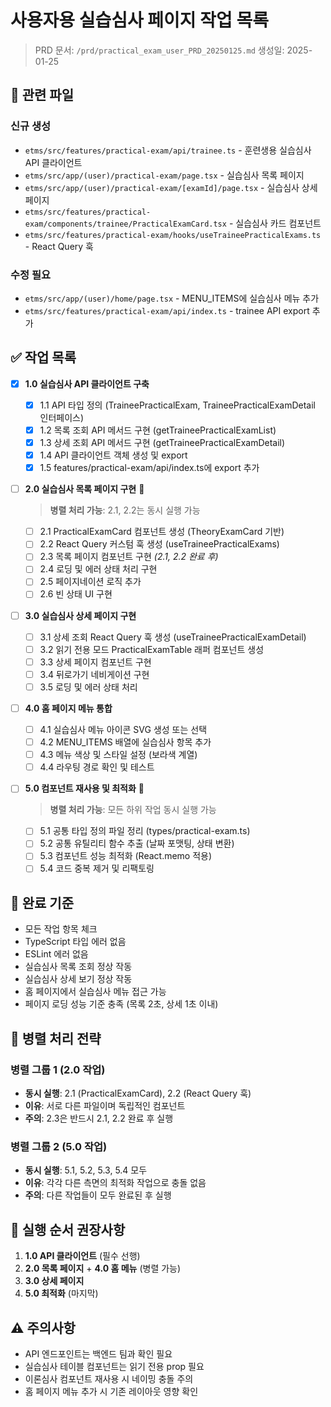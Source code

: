 # 사용자용 실습심사 페이지 작업 목록

> PRD 문서: `/prd/practical_exam_user_PRD_20250125.md`
> 생성일: 2025-01-25

## 📁 관련 파일

### 신규 생성

- `etms/src/features/practical-exam/api/trainee.ts` - 훈련생용 실습심사 API 클라이언트
- `etms/src/app/(user)/practical-exam/page.tsx` - 실습심사 목록 페이지
- `etms/src/app/(user)/practical-exam/[examId]/page.tsx` - 실습심사 상세 페이지
- `etms/src/features/practical-exam/components/trainee/PracticalExamCard.tsx` - 실습심사 카드 컴포넌트
- `etms/src/features/practical-exam/hooks/useTraineePracticalExams.ts` - React Query 훅

### 수정 필요

- `etms/src/app/(user)/home/page.tsx` - MENU_ITEMS에 실습심사 메뉴 추가
- `etms/src/features/practical-exam/api/index.ts` - trainee API export 추가

## ✅ 작업 목록

- [x] **1.0 실습심사 API 클라이언트 구축**

  - [x] 1.1 API 타입 정의 (TraineePracticalExam, TraineePracticalExamDetail 인터페이스)
  - [x] 1.2 목록 조회 API 메서드 구현 (getTraineePracticalExamList)
  - [x] 1.3 상세 조회 API 메서드 구현 (getTraineePracticalExamDetail)
  - [x] 1.4 API 클라이언트 객체 생성 및 export
  - [x] 1.5 features/practical-exam/api/index.ts에 export 추가

- [ ] **2.0 실습심사 목록 페이지 구현** 🔄

  > **병렬 처리 가능**: 2.1, 2.2는 동시 실행 가능

  - [ ] 2.1 PracticalExamCard 컴포넌트 생성 (TheoryExamCard 기반)
  - [ ] 2.2 React Query 커스텀 훅 생성 (useTraineePracticalExams)
  - [ ] 2.3 목록 페이지 컴포넌트 구현 _(2.1, 2.2 완료 후)_
  - [ ] 2.4 로딩 및 에러 상태 처리 구현
  - [ ] 2.5 페이지네이션 로직 추가
  - [ ] 2.6 빈 상태 UI 구현

- [ ] **3.0 실습심사 상세 페이지 구현**

  - [ ] 3.1 상세 조회 React Query 훅 생성 (useTraineePracticalExamDetail)
  - [ ] 3.2 읽기 전용 모드 PracticalExamTable 래퍼 컴포넌트 생성
  - [ ] 3.3 상세 페이지 컴포넌트 구현
  - [ ] 3.4 뒤로가기 네비게이션 구현
  - [ ] 3.5 로딩 및 에러 상태 처리

- [ ] **4.0 홈 페이지 메뉴 통합**

  - [ ] 4.1 실습심사 메뉴 아이콘 SVG 생성 또는 선택
  - [ ] 4.2 MENU_ITEMS 배열에 실습심사 항목 추가
  - [ ] 4.3 메뉴 색상 및 스타일 설정 (보라색 계열)
  - [ ] 4.4 라우팅 경로 확인 및 테스트

- [ ] **5.0 컴포넌트 재사용 및 최적화** 🔄

  > **병렬 처리 가능**: 모든 하위 작업 동시 실행 가능

  - [ ] 5.1 공통 타입 정의 파일 정리 (types/practical-exam.ts)
  - [ ] 5.2 공통 유틸리티 함수 추출 (날짜 포맷팅, 상태 변환)
  - [ ] 5.3 컴포넌트 성능 최적화 (React.memo 적용)
  - [ ] 5.4 코드 중복 제거 및 리팩토링

## 🎯 완료 기준

- 모든 작업 항목 체크
- TypeScript 타입 에러 없음
- ESLint 에러 없음
- 실습심사 목록 조회 정상 작동
- 실습심사 상세 보기 정상 작동
- 홈 페이지에서 실습심사 메뉴 접근 가능
- 페이지 로딩 성능 기준 충족 (목록 2초, 상세 1초 이내)

## 🔄 병렬 처리 전략

### 병렬 그룹 1 (2.0 작업)
- **동시 실행**: 2.1 (PracticalExamCard), 2.2 (React Query 훅)
- **이유**: 서로 다른 파일이며 독립적인 컴포넌트
- **주의**: 2.3은 반드시 2.1, 2.2 완료 후 실행

### 병렬 그룹 2 (5.0 작업)
- **동시 실행**: 5.1, 5.2, 5.3, 5.4 모두
- **이유**: 각각 다른 측면의 최적화 작업으로 충돌 없음
- **주의**: 다른 작업들이 모두 완료된 후 실행

## 📝 실행 순서 권장사항

1. **1.0 API 클라이언트** (필수 선행)
2. **2.0 목록 페이지** + **4.0 홈 메뉴** (병렬 가능)
3. **3.0 상세 페이지**
4. **5.0 최적화** (마지막)

## ⚠️ 주의사항

- API 엔드포인트는 백엔드 팀과 확인 필요
- 실습심사 테이블 컴포넌트는 읽기 전용 prop 필요
- 이론심사 컴포넌트 재사용 시 네이밍 충돌 주의
- 홈 페이지 메뉴 추가 시 기존 레이아웃 영향 확인